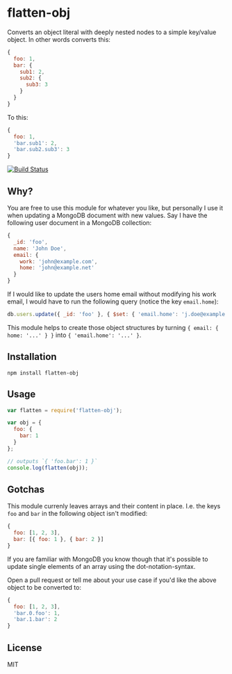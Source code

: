 # flatten-obj

Converts an object literal with deeply nested nodes to a simple
key/value object. In other words converts this:

```js
{
  foo: 1,
  bar: {
    sub1: 2,
    sub2: {
      sub3: 3
    }
  }
}
```

To this:

```js
{
  foo: 1,
  'bar.sub1': 2,
  'bar.sub2.sub3': 3
}
```

[![Build Status](https://travis-ci.org/watson/flatten-obj.png)](https://travis-ci.org/watson/flatten-obj)

## Why?

You are free to use this module for whatever you like, but personally I
use it when updating a MongoDB document with new values. Say I have the
following user document in a MongoDB collection:

```js
{
  _id: 'foo',
  name: 'John Doe',
  email: {
    work: 'john@example.com',
    home: 'john@example.net'
  }
}
```

If I would like to update the users home email without modifying his
work email, I would have to run the following query (notice the key
`email.home`):

```js
db.users.update({ _id: 'foo' }, { $set: { 'email.home': 'j.doe@example.net' } });
```

This module helps to create those object structures by turning `{ email:
{ home: '...' } }` into `{ 'email.home': '...' }`.

## Installation

```
npm install flatten-obj
```

## Usage

```js
var flatten = require('flatten-obj');

var obj = {
  foo: {
    bar: 1
  }
};

// outputs `{ 'foo.bar': 1 }`
console.log(flatten(obj));
```

## Gotchas

This module currenly leaves arrays and their content in place. I.e. the
keys `foo` and `bar` in the following object isn't modified:

```js
{
  foo: [1, 2, 3],
  bar: [{ foo: 1 }, { bar: 2 }]
}
```

If you are familiar with MongoDB you know though that it's possible to
update single elements of an array using the dot-notation-syntax.

Open a pull request or tell me about your use case if you'd like the
above object to be converted to:

```js
{
  foo: [1, 2, 3],
  'bar.0.foo': 1,
  'bar.1.bar': 2
}
```

## License

MIT
